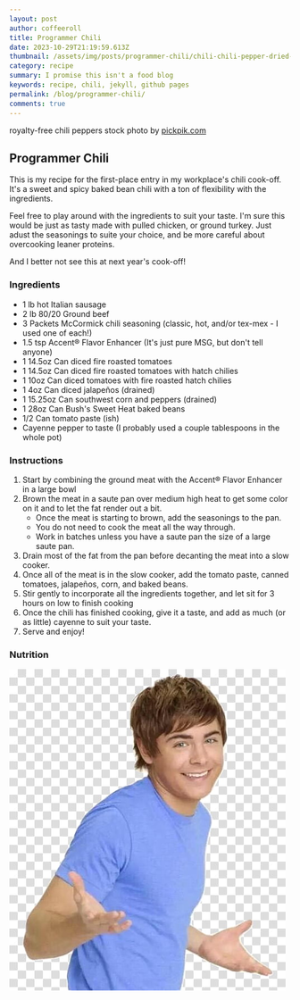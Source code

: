 ```yaml
---
layout: post
author: coffeeroll
title: Programmer Chili
date: 2023-10-29T21:19:59.613Z
thumbnail: /assets/img/posts/programmer-chili/chili-chili-pepper-dried-pepper-preview.jpg
category: recipe
summary: I promise this isn't a food blog
keywords: recipe, chili, jekyll, github pages
permalink: /blog/programmer-chili/
comments: true
---
```

royalty-free chili peppers stock photo by [pickpik.com](https://www.pickpik.com/chilis-chili-dried-pepper-red-red-chili-50146)

## Programmer Chili

This is my recipe for the first-place entry in my workplace's chili cook-off. It's a sweet and spicy baked bean chili with a ton of flexibility with the ingredients. 

Feel free to play around with the ingredients to suit your taste. I'm sure this would be just as tasty made with pulled chicken, or ground turkey. Just adust the seasonings to suite your choice, and be more careful about overcooking leaner proteins.

And I better not see this at next year's cook-off!

### Ingredients

- 1 lb hot Italian sausage
- 2 lb 80/20 Ground beef
- 3 Packets McCormick chili seasoning (classic, hot, and/or tex-mex - I used one of each!)
- 1.5 tsp Accent® Flavor Enhancer (It's just pure MSG, but don't tell anyone)
- 1 14.5oz Can diced fire roasted tomatoes
- 1 14.5oz Can diced fire roasted tomatoes with hatch chilies
- 1 10oz Can diced tomatoes with fire roasted hatch chilies
- 1 4oz Can diced jalapeños (drained)
- 1 15.25oz Can southwest corn and peppers (drained)
- 1 28oz Can Bush's Sweet Heat baked beans
- 1/2 Can tomato paste (ish)
- Cayenne pepper to taste (I probably used a couple tablespoons in the whole pot)

### Instructions 

1. Start by combining the ground meat with the Accent® Flavor Enhancer in a large bowl
1. Brown the meat in a saute pan over medium high heat to get some color on it and to let the fat render out a bit. 
    - Once the meat is starting to brown, add the seasonings to the pan. 
    - You do not need to cook the meat all the way through. 
    - Work in batches unless you have a saute pan the size of a large saute pan.
1. Drain most of the fat from the pan before decanting the meat into a slow cooker. 
1. Once all of the meat is in the slow cooker, add the tomato paste, canned tomatoes, jalapeños, corn, and baked beans.
1. Stir gently to incorporate all the ingredients together, and let sit for 3 hours on low to finish cooking
1. Once the chili has finished cooking, give it a taste, and add as much (or as little) cayenne to suit your taste. 
1. Serve and enjoy!

### Nutrition

![Shrug](/assets/img/posts/programmer-chili/zac-efron-shrugging-png-clipart.jpg)